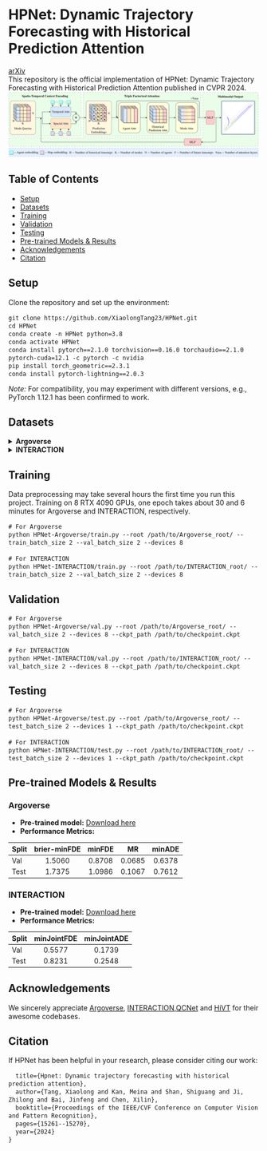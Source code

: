 # HPNet: Dynamic Trajectory Forecasting with Historical Prediction Attention
[arXiv](https://arxiv.org/pdf/2404.06351.pdf)\
This repository is the official implementation of HPNet: Dynamic Trajectory Forecasting with Historical Prediction Attention published in CVPR 2024.
![AnoverviewofHPNet](assets/HPNet.png)

## Table of Contents
+ [Setup](#setup)
+ [Datasets](#datasets)
+ [Training](#training)
+ [Validation](#validation)
+ [Testing](#testing)
+ [Pre-trained Models & Results](#pre-trained-models--results)
+ [Acknowledgements](#acknowledgements)
+ [Citation](#citation)

## Setup
Clone the repository and set up the environment:
```
git clone https://github.com/XiaolongTang23/HPNet.git
cd HPNet
conda create -n HPNet python=3.8
conda activate HPNet
conda install pytorch==2.1.0 torchvision==0.16.0 torchaudio==2.1.0 pytorch-cuda=12.1 -c pytorch -c nvidia
pip install torch_geometric==2.3.1
conda install pytorch-lightning==2.0.3
```
*Note:* For compatibility, you may experiment with different versions, e.g., PyTorch 1.12.1 has been confirmed to work.

## Datasets

<details>
<summary><b>Argoverse</b></summary>
<p>

1. Download the [Argoverse Motion Forecasting Dataset v1.1](https://www.argoverse.org/av1.html#download-link). After downloading and extracting the tar.gz files, organize the dataset directory as follows:

```
/path/to/Argoverse_root/
├── train/
│   └── data/
│       ├── 1.csv
│       ├── 2.csv
│       ├── ...
└── val/
    └── data/
        ├── 1.csv
        ├── 2.csv
        ├── ...
```

2. Install the [Argoverse API](https://github.com/argoverse/argoverse-api).

</p>
</details>

<details>
<summary><b>INTERACTION</b></summary>
<p>

1. Download the [INTERACTION Dataset v1.2](https://interaction-dataset.com/). Here, we only need the data for the multi-agent tracks. After downloading and extracting the zip files, organize the dataset directory as follows:

```
/path/to/INTERACTION_root/
├── maps/
├── test_conditional-multi-agent/
├── test_multi-agent/
├── train/
│   ├── DR_CHN_Merging_ZS0_train
│   ├── ...
└── val/
    ├── DR_CHN_Merging_ZS0_val
    ├── ...

```

2. Install the map dependency [lanelet2](https://github.com/fzi-forschungszentrum-informatik/Lanelet2):
```
pip install lanelet2==1.2.1
```

</p>
</details>


## Training
Data preprocessing may take several hours the first time you run this project. Training on 8 RTX 4090 GPUs, one epoch takes about 30 and 6 minutes for Argoverse and INTERACTION, respectively.
```
# For Argoverse
python HPNet-Argoverse/train.py --root /path/to/Argoverse_root/ --train_batch_size 2 --val_batch_size 2 --devices 8

# For INTERACTION
python HPNet-INTERACTION/train.py --root /path/to/INTERACTION_root/ --train_batch_size 2 --val_batch_size 2 --devices 8
```

## Validation
```
# For Argoverse
python HPNet-Argoverse/val.py --root /path/to/Argoverse_root/ --val_batch_size 2 --devices 8 --ckpt_path /path/to/checkpoint.ckpt

# For INTERACTION
python HPNet-INTERACTION/val.py --root /path/to/INTERACTION_root/ --val_batch_size 2 --devices 8 --ckpt_path /path/to/checkpoint.ckpt
```

## Testing
```
# For Argoverse
python HPNet-Argoverse/test.py --root /path/to/Argoverse_root/ --test_batch_size 2 --devices 1 --ckpt_path /path/to/checkpoint.ckpt

# For INTERACTION
python HPNet-INTERACTION/test.py --root /path/to/INTERACTION_root/ --test_batch_size 2 --devices 1 --ckpt_path /path/to/checkpoint.ckpt
```

## Pre-trained Models & Results

### Argoverse
- **Pre-trained model:** [Download here](https://drive.google.com/file/d/1PqOw3t3-Tf2v6nlqz2bqr0NjYIw_YJwK/view?usp=drive_link)
- **Performance Metrics:**

| Split | brier-minFDE | minFDE | MR | minADE |
|-------|:------------:|:------:|:--:|:------:|
| Val   | 1.5060       | 0.8708 | 0.0685 | 0.6378 |
| Test  | 1.7375       | 1.0986 | 0.1067 | 0.7612 |

### INTERACTION
- **Pre-trained model:** [Download here](https://drive.google.com/file/d/1wj6Wg2-eta4pVFxHARsaVCyisk2Fr-qM/view?usp=sharing)
- **Performance Metrics:**

| Split | minJointFDE | minJointADE |
|-------|:-----------:|:-----------:|
| Val   | 0.5577      | 0.1739      |
| Test  | 0.8231      | 0.2548      |


## Acknowledgements
We sincerely appreciate [Argoverse](https://github.com/argoverse/argoverse-api), [INTERACTION](https://github.com/interaction-dataset/interaction-dataset),[QCNet](https://github.com/ZikangZhou/QCNet) and [HiVT](https://github.com/ZikangZhou/HiVT) for their awesome codebases.


## Citation

If HPNet has been helpful in your research, please consider citing our work:

```@inproceedings{tang2024hpnet,
  title={Hpnet: Dynamic trajectory forecasting with historical prediction attention},
  author={Tang, Xiaolong and Kan, Meina and Shan, Shiguang and Ji, Zhilong and Bai, Jinfeng and Chen, Xilin},
  booktitle={Proceedings of the IEEE/CVF Conference on Computer Vision and Pattern Recognition},
  pages={15261--15270},
  year={2024}
}
```
